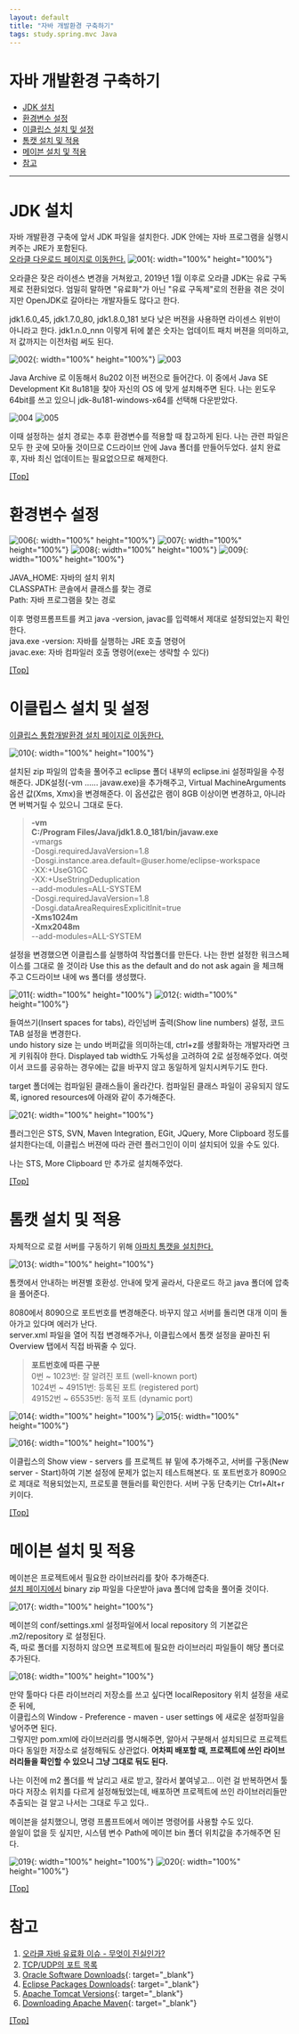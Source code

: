 ```yaml
---
layout: default
title: "자바 개발환경 구축하기"
tags: study.spring.mvc Java
---
```

# <a name="top"></a>자바 개발환경 구축하기

* [JDK 설치](#jdk)
* [환경변수 설정](#evpath)
* [이클립스 설치 및 설정](#ide) 
* [톰캣 설치 및 적용](#tomcat)
* [메이븐 설치 및 적용](#maven)
* [참고](#ref)

***

# <a name="jdk"></a>JDK 설치

자바 개발환경 구축에 앞서 JDK 파일을 설치한다. JDK 안에는 자바 프로그램을 실행시켜주는 JRE가 포함된다.   
<a href="https://www.oracle.com/downloads/" target="_blank">오라클 다운로드 페이지로 이동한다.</a>
![001](/assets/img/post/001.jpg){: width="100%" height="100%"}

오라클은 잦은 라이센스 변경을 거쳐왔고, 2019년 1월 이후로 오라클 JDK는 유료 구독제로 전환되었다. 엄밀히 말하면 "유료화"가 아닌 "유료 구독제"로의 전환을 겪은 것이지만 OpenJDK로 갈아타는 개발자들도 많다고 한다.

jdk1.6.0_45, jdk1.7.0_80, jdk1.8.0_181 보다 낮은 버젼을 사용하면 라이센스 위반이 아니라고 한다.
jdk1.n.0_nnn 이렇게 뒤에 붙은 숫자는 업데이트 패치 버젼을 의미하고, 저 값까지는 이전처럼 써도 된다.

![002](/assets/img/post/002.jpg){: width="100%" height="100%"}
![003](/assets/img/post/003.jpg)

Java Archive 로 이동해서 8u202 이전 버전으로 들어간다. 이 중에서 Java SE Development Kit 8u181을 찾아 자신의 OS 에 맞게 설치해주면 된다. 나는 윈도우 64bit를 쓰고 있으니 jdk-8u181-windows-x64를 선택해 다운받았다.

![004](/assets/img/post/004.jpg)
![005](/assets/img/post/005.jpg)

이때 설정하는 설치 경로는 추후 환경변수를 적용할 때 참고하게 된다. 나는 관련 파일은 모두 한 곳에 모아둘 것이므로 C드라이브 안에 Java 폴더를 만들어두었다. 설치 완료 후, 자바 최신 업데이트는 필요없으므로 해제한다.

[[Top]](#top)

# <a name="evpath"></a>환경변수 설정
![006](/assets/img/post/006.jpg){: width="100%" height="100%"}
![007](/assets/img/post/007.jpg){: width="100%" height="100%"}
![008](/assets/img/post/008.jpg){: width="100%" height="100%"}
![009](/assets/img/post/009.jpg){: width="100%" height="100%"}

JAVA_HOME: 자바의 설치 위치  
CLASSPATH: 콘솔에서 클래스를 찾는 경로   
Path: 자바 프로그램을 찾는 경로

이후 명령프롬프트를 켜고 java -version, javac를 입력해서 제대로 설정되었는지 확인한다.   
java.exe -version: 자바를 실행하는 JRE 호출 명령어   
javac.exe: 자바 컴파일러 호출 명령어(exe는 생략할 수 있다)

[[Top]](#top)

# <a name="ide"></a>이클립스 설치 및 설정
<a href="https://www.eclipse.org/downloads/packages/" target="_blank">이클립스 통합개발환경 설치 페이지로 이동한다.</a>

![010](/assets/img/post/010.jpg){: width="100%" height="100%"}

설치된 zip 파일의 압축을 풀어주고 eclipse 폴더 내부의 eclipse.ini 설정파일을 수정해준다. JDK설정(-vm ...... javaw.exe)을 추가해주고, Virtual MachineArguments 옵션 값(Xms, Xmx)을 변경해준다. 이 옵션값은 램이 8GB 이상이면 변경하고, 아니라면 버벅거릴 수 있으니 그대로 둔다.

> **-vm   
> C:/Program Files/Java/jdk1.8.0_181/bin/javaw.exe**  
> -vmargs  
> -Dosgi.requiredJavaVersion=1.8   
> -Dosgi.instance.area.default=@user.home/eclipse-workspace   
> -XX:+UseG1GC   
> -XX:+UseStringDeduplication   
> --add-modules=ALL-SYSTEM   
> -Dosgi.requiredJavaVersion=1.8   
> -Dosgi.dataAreaRequiresExplicitInit=true   
> **-Xms1024m   
> -Xmx2048m**   
> --add-modules=ALL-SYSTEM

설정을 변경했으면 이클립스를 실행하여 작업폴더를 만든다. 나는 한번 설정한 워크스페이스를 그대로 쓸 것이라 Use this as the default and do not ask again 을 체크해주고 C드라이브 내에 ws 폴더를 생성했다.

![011](/assets/img/post/011.jpg){: width="100%" height="100%"}
![012](/assets/img/post/012.jpg){: width="100%" height="100%"}

들여쓰기(Insert spaces for tabs), 라인넘버 출력(Show line numbers) 설정, 코드 TAB 설정을 변경한다.   
undo history size 는 undo 버퍼값을 의미하는데, ctrl+z를 생활화하는 개발자라면 크게 키워줘야 한다. Displayed tab width도 가독성을 고려하여 2로 설정해주었다. 여럿이서 코드를 공유하는 경우에는 값을 바꾸지 않고 동일하게 일치시켜두기도 한다. 

target 폴더에는 컴파일된 클래스들이 올라간다. 컴파일된 클래스 파일이 공유되지 않도록, ignored resources에 아래와 같이 추가해준다.

![021](/assets/img/post/021.jpg){: width="100%" height="100%"}

플러그인은 STS, SVN, Maven Integration, EGit, JQuery, More Clipboard 정도를 설치한다는데, 이클립스 버젼에 따라 관련 플러그인이 이미 설치되어 있을 수도 있다.   

나는 STS, More Clipboard 만 추가로 설치해주었다.

[[Top]](#top)

# <a name="tomcat"></a>톰캣 설치 및 적용
자체적으로 로컬 서버를 구동하기 위해 <a href="https://tomcat.apache.org/whichversion.html" target="_blank">아파치 톰캣을 설치한다.</a>

![013](/assets/img/post/013.jpg){: width="100%" height="100%"}

톰캣에서 안내하는 버젼별 호환성. 안내에 맞게 골라서, 다운로드 하고 java 폴더에 압축을 풀어준다.

8080에서 8090으로 포트번호를 변경해준다. 바꾸지 않고 서버를 돌리면 대개 이미 돌아가고 있다며 에러가 난다.   
server.xml 파일을 열어 직접 변경해주거나, 이클립스에서 톰캣 설정을 끝마친 뒤 Overview 탭에서 직접 바꿔줄 수 있다.

> **포트번호에 따른 구분**   
> 0번 ~ 1023번: 잘 알려진 포트 (well-known port)   
> 1024번 ~ 49151번: 등록된 포트 (registered port)   
> 49152번 ~ 65535번: 동적 포트 (dynamic port)

![014](/assets/img/post/014.jpg){: width="100%" height="100%"}
![015](/assets/img/post/015.jpg){: width="100%" height="100%"}

![016](/assets/img/post/016.jpg){: width="100%" height="100%"}

이클립스의 Show view - servers 를 프로젝트 뷰 밑에 추가해주고, 서버를 구동(New server - Start)하여 기본 설정에 문제가 없는지 테스트해본다.  또 포트번호가 8090으로 제대로 적용되었는지, 프로토콜 핸들러를 확인한다. 서버 구동 단축키는 Ctrl+Alt+r 키이다.

[[Top]](#top)

# <a name="maven"></a>메이븐 설치 및 적용

메이븐은 프로젝트에서 필요한 라이브러리를 찾아 추가해준다.   
<a href="http://maven.apache.org/download.cgi" target="_blank">설치 페이지에서</a> binary zip 파일을 다운받아 java 폴더에 압축을 풀어줄 것이다.

![017](/assets/img/post/017.jpg){: width="100%" height="100%"}

메이븐의 conf/settings.xml 설정파일에서 local repository 의 기본값은 .m2/repository 로 설정된다.   
즉, 따로 폴더를 지정하지 않으면 프로젝트에 필요한 라이브러리 파일들이 해당 폴더로 추가된다.

![018](/assets/img/post/018.jpg){: width="100%" height="100%"}

만약 툴마다 다른 라이브러리 저장소를 쓰고 싶다면 localRepository 위치 설정을 새로 준 뒤에,   
이클립스의 Window - Preference - maven - user settings 에 새로운 설정파일을 넣어주면 된다.   
그렇지만 pom.xml에 라이브러리를 명시해주면, 알아서 구분해서 설치되므로 프로젝트마다 동일한 저장소로 설정해둬도 상관없다.
**어차피 배포할 때, 프로젝트에 쓰인 라이브러리들을 확인할 수 있으니 그냥 그대로 둬도 된다.**

나는 이전에 m2 폴더를 싹 날리고 새로 받고, 잘라서 붙여넣고... 이런 걸 반복하면서 툴마다 저장소 위치를 다르게 설정해뒀었는데, 배포하면 프로젝트에 쓰인 라이브러리들만 추출되는 걸 알고 나서는 그대로 두고 있다..

메이븐을 설치했으니, 명령 프롬프트에서 메이븐 명령어를 사용할 수도 있다.   
쓸일이 없을 듯 싶지만, 시스템 변수 Path에 메이븐 bin 폴더 위치값을 추가해주면 된다.

![019](/assets/img/post/019.jpg){: width="100%" height="100%"}
![020](/assets/img/post/020.jpg){: width="100%" height="100%"}

[[Top]](#top)

# <a name="ref"></a>참고

1. <a href="http://blog.daum.net/tingle/9032485" target="_blank">오라클 자바 유료화 이슈 - 무엇이 진실인가?</a>
2. <a href="https://ko.wikipedia.org/wiki/TCP/UDP%EC%9D%98_%ED%8F%AC%ED%8A%B8_%EB%AA%A9%EB%A1%9D" target="_blank">TCP/UDP의 포트 목록</a> 
3. [Oracle Software Downloads](https://www.oracle.com/downloads/){: target="_blank"}
4. [Eclipse Packages Downloads](https://www.eclipse.org/downloads/packages/){: target="_blank"}
5. [Apache Tomcat Versions](https://tomcat.apache.org/whichversion.html){: target="_blank"}
6. [Downloading Apache Maven](http://maven.apache.org/download.cgi){: target="_blank"}

[[Top]](#top)

